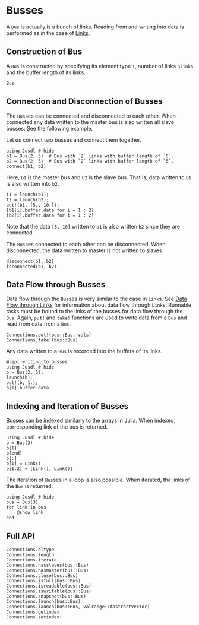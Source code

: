 # Busses 

A `Bus` is actually is a bunch of links. Reading from and writing into  data is performed as in the case of [Links](@ref).

## Construction of Bus
A `Bus` is constructed by specifying its element type `T`, number of links `nlinks` and the buffer length of its links.

```@docs 
Bus
```

## Connection and Disconnection of Busses
The `Bus`ses can be connected and disconnected to each other. When connected any data written to the master bus is also written all slave busses. See the following example.

Let us connect two busses and connect them together.
```@repl connection_of_busses 1
using Jusdl # hide
b1 = Bus(2, 5)  # Bus with `2` links with buffer length of `5`.
b2 = Bus(2, 5)  # Bus with `2` links with buffer length of `5`.
connect(b1, b2)
```
Here, `b1` is the master bus and `b2` is the slave bus. That is, data written to `b1` is also written into `b2`.
```@repl connection_of_busses 1
t1 = launch(b1);
t2 = launch(b2);
put!(b1, [5., 10.]);
[b1[i].buffer.data for i = 1 : 2]
[b2[i].buffer.data for i = 1 : 2]
```
Note that the data `[5, 10]` written to `b1` is also written `b2` since they are connected.

The `Bus`ses connected to each other can be disconnected. When disconnected, the data written to master is not written to slaves
```@repl connection_of_busses 1
disconnect(b1, b2)
isconnected(b1, b2)
```


## Data Flow through Busses
Data flow through the `Bus`ses is very similar to the case in `Link`s. See [Data Flow through Links](@ref) for information about data flow through `Link`s. Runnable tasks must be bound to the links of the busses for data flow through the `Bus`. Again, `put!` and `take!` functions are used to write data from a `Bus` and read from data from a `Bus`.
```@docs 
Connections.put!(bus::Bus, vals)
Connections.take!(bus::Bus)
```
Any data written to a `Bus` is recorded into the buffers of its links.
```
@repl writing_to_busses
using Jusdl # hide
b = Bus(2, 5);
launch(b);
put!(b, 1.);
b[1].buffer.data
```

## Indexing and Iteration of Busses 

Busses can be indexed similarly to the arrays in Julia. When indexed, corresponding link of the bus is returned.
```@repl bus_indexing_ex_1
using Jusdl # hide 
b = Bus(3) 
b[1]
b[end] 
b[:]
b[1] = Link()
b[1:2] = [Link(), Link()]
```
The iteration of `Bus`ses in a loop is also possible. When iterated, the links of the `Bus` is returned.
```@repl 
using Jusdl # hide 
bus = Bus(3)
for link in bus
    @show link
end
```

## Full API 

```@docs 
Connections.eltype
Connections.length
Connections.iterate
Connections.hasslaves(bus::Bus)
Connections.hasmaster(bus::Bus)
Connections.close(bus::Bus)
Connections.isfull(bus::Bus)
Connections.isreadable(bus::Bus)
Connections.iswritable(bus::Bus)
Connections.snapshot(bus::Bus)
Connections.launch(bus::Bus)
Connections.launch(bus::Bus, valrange::AbstractVector)
Connections.getindex
Connections.setindex!
```